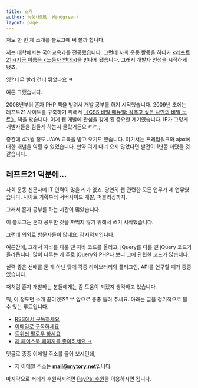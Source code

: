 ```yaml
---
title: 소개
author: 녹풍(綠風, Windgreen)
layout: page
---
```

저도 한 번 제 소개를 블로그에 써 볼까 합니다.

저는 대학에서는 국어교육과를 전공했습니다. 그런데 사회 운동 활동을 하다가 [&lt;레프트21&gt;(지금 이름은 &lt;노동자 연대&gt;)][1]을 만나게 됐습니다. 그래서 개발자 인생을 시작하게 됐죠.

잉? 너무 빨리 건너 뛰었나요 ㅋ

여튼 그랬습니다.

2008년부터 혼자 PHP 책을 빌려서 개발 공부를 하기 시작했습니다. 2009년 초에는 레프트21 사이트를 구축하기 위해서 [《CSS 비밀 매뉴얼: 감추고 싶은 나만의 비밀 노트》][2] 책을 봤습니다. 이게 웹 개발에 관심을 갖게 된 중요한 계기였습니다. IE가 그렇게 개발자들을 힘들게 하는지 몰랐거든요 ㄷㄷ;;

중간에 4개월 정도 JAVA 교육을 받고 오기도 했습니다. 여기서는 프레임워크와 ajax에 대한 개념을 익힐 수 있었습니다. 만약 여기 다녀 오지 않았다면 발전이 1년쯤 더뎠을 것 같습니다.

## 레프트21 덕분에…

사회 운동 신문사에 IT 인력이 많을 리가 없죠. 당연히 웹 관련한 모든 업무가 제 업무였습니다. 사이트 기획부터 서버사이드 개발, 퍼블리싱까지.

그래서 혼자 공부를 하는 시간이 많았습니다.

이 블로그는 혼자 공부한 것을 까먹지 않기 위해서 쓰기 시작했습니다.

그런데 의외로 방문자들이 많네요. 감지덕지입니다.

여튼간에, 그래서 자바를 다룰 땐 자바 코드를 올리고, jQuery를 다룰 땐 jQuery 코드가 올라옵니다. 많이 다루는 게 주로 jQuery와 PHP다 보니 그에 관련한 코드가 많습니다.

실력 좋은 선배를 둔 게 아닌 탓에 각종 라이브러리와 플러그인, API를 연구할 때가 종종 있습니다.

저처럼 혼자 개발하는 분들에게는 좀 도움이 되겠지 생각하고 있습니다.

뭐, 이 정도면 소개 끝이겠죠? ^^ 앞으로 종종 들러 주세요. 아래는 글을 정기적으로 볼 수 있는 루트입니다.

*   [RSS에서 구독하세요][3]
*   [이메일로 구독하세요][4]
*   [트위터 팔로우 하세요][5]
*   [제 페이스북 페이지를 좋아하세요 ㅋ][6]

댓글로 종종 이메일 주소를 물어 보시던데,

*   제 이메일 주소는 **mail@mytory.net**입니다.

마지막으로 저에게 후원하시려면 [PayPal 후원](/paypal-donation/)을 이용하시면 됩니다.

 [1]: http://wspaper.org
 [2]: http://www.hanb.co.kr/book/look.html?isbn=978-89-7914-478-9
 [3]: http://feeds.feedburner.com/mytory_tc
 [4]: http://feedburner.google.com/fb/a/mailverify?uri=mytory_tc&loc=en_US
 [5]: https://twitter.com/mytory
 [6]: http://facebook.com/mytorydev